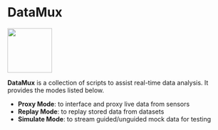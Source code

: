 # DataMux

<img src="https://i.imgur.com/xSieE3V.png" height="100px">

**DataMux** is a collection of scripts to assist real-time data analysis.
It provides the modes listed below.

* **Proxy Mode**: to interface and proxy live data from sensors
* **Replay Mode**: to replay stored data from datasets
* **Simulate Mode**: to stream guided/unguided mock data for testing
